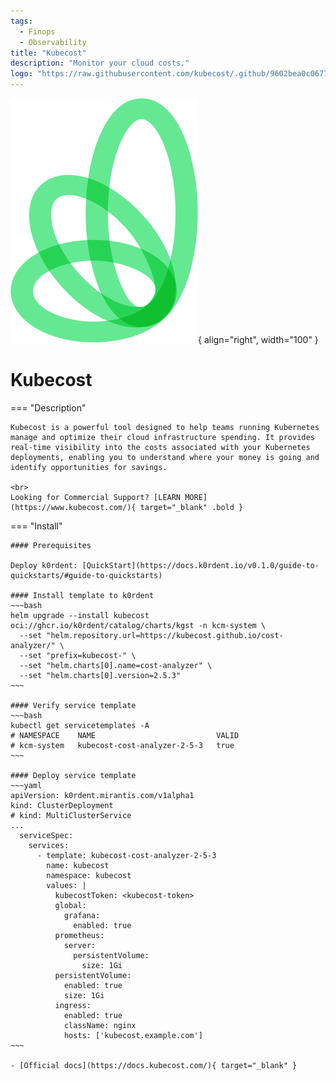 ```yaml
---
tags:
  - Finops
  - Observability
title: "Kubecost"
description: "Monitor your cloud costs."
logo: "https://raw.githubusercontent.com/kubecost/.github/9602bea0c06773da66ba43cb9ce5e1eb2b797c32/kubecost_logo.png"
---
```

![logo](https://raw.githubusercontent.com/kubecost/.github/9602bea0c06773da66ba43cb9ce5e1eb2b797c32/kubecost_logo.png){ align="right", width="100" }
# Kubecost

=== "Description"

    Kubecost is a powerful tool designed to help teams running Kubernetes manage and optimize their cloud infrastructure spending. It provides real-time visibility into the costs associated with your Kubernetes deployments, enabling you to understand where your money is going and identify opportunities for savings.

    <br>
    Looking for Commercial Support? [LEARN MORE](https://www.kubecost.com/){ target="_blank" .bold }

=== "Install"

    #### Prerequisites

    Deploy k0rdent: [QuickStart](https://docs.k0rdent.io/v0.1.0/guide-to-quickstarts/#guide-to-quickstarts)

    #### Install template to k0rdent
    ~~~bash
    helm upgrade --install kubecost oci://ghcr.io/k0rdent/catalog/charts/kgst -n kcm-system \
      --set "helm.repository.url=https://kubecost.github.io/cost-analyzer/" \
      --set "prefix=kubecost-" \
      --set "helm.charts[0].name=cost-analyzer" \
      --set "helm.charts[0].version=2.5.3"
    ~~~

    #### Verify service template
    ~~~bash
    kubectl get servicetemplates -A
    # NAMESPACE    NAME                           VALID
    # kcm-system   kubecost-cost-analyzer-2-5-3   true
    ~~~

    #### Deploy service template
    ~~~yaml
    apiVersion: k0rdent.mirantis.com/v1alpha1
    kind: ClusterDeployment
    # kind: MultiClusterService
    ...
      serviceSpec:
        services:
          - template: kubecost-cost-analyzer-2-5-3
            name: kubecost
            namespace: kubecost
            values: |
              kubecostToken: <kubecost-token>
              global:
                grafana:
                  enabled: true
              prometheus:
                server:
                  persistentVolume:
                    size: 1Gi
              persistentVolume:
                enabled: true
                size: 1Gi
              ingress:
                enabled: true
                className: nginx
                hosts: ['kubecost.example.com']
    ~~~

    - [Official docs](https://docs.kubecost.com/){ target="_blank" }
